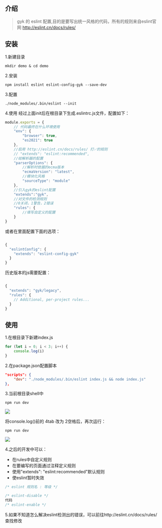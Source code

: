 ## 介绍

>  gyk 的 eslint 配置,目的是要写出统一风格的代码，所有的规则来自eslint官网 http://eslint.cn/docs/rules/


## 安装

1.新建目录
```shell
mkdir demo & cd demo
```

2.安装
```shell
npm install eslint eslint-config-gyk --save-dev
```

3.配置
```shell
./node_modules/.bin/eslint --init

```

4.使用
经过上面init后在根目录下生成.eslintrc.js文件，配置如下：
```javascript
module.exports = {
    // 代码最终在什么环境使用
    "env": {
        "browser": true,
        "es2021": true
    },
    //启用 http://eslint.cn/docs/rules/ 打✅的规则
    // "extends": "eslint:recommended",
    //给解析器的配置
    "parserOptions": {
        //解析时依据的ecma版本
        "ecmaVersion": "latest",
        //模块化风格
        "sourceType": "module"
    },
    //引入gyk的eslint配置
    "extends":"gyk",
    //对文件的检测规则
    //0关闭，1警告，2错误
    "rules": {
        //填写自定义的配置
    }
}

```

或者在里面配置下面的选项：

```javascript

{
  "eslintConfig": {
    "extends": "eslint-config-gyk"
  }
}

```
历史版本的js需要配置：
```javascript

{
  "extends": "gyk/legacy",
  "rules": {
    // Additional, per-project rules...
  }
}
```

## 使用

1.在根目录下新建index.js
```javascript
for (let i = 0; i < 3; i++) {
    console.log(i)
}
```


2.在package.json配置脚本

```json
"scripts": {
    "dev": "./node_modules/.bin/eslint index.js && node index.js"
},
```



3.当前根目录shell中

```shell
npm run dev
```
![](https://cdn.jsdelivr.net/gh/Apollo2light/apolloblogpicture/img/%E6%88%AA%E5%B1%8F2022-05-25%20%E4%B8%8B%E5%8D%8811.23.38.png)


将console.log()前的 4tab 改为 2空格后，再次运行：
```shell
npm run dev
```
![](https://cdn.jsdelivr.net/gh/Apollo2light/apolloblogpicture@master/img/%E6%88%AA%E5%B1%8F2022-05-25%20%E4%B8%8B%E5%8D%8811.25.35.png)


4.之后的开发中可以：
- 在rules中自定义规则
- 在要编写的页面通过注释定义规则
- 使用"extends": "eslint:recommended"默认规则
- 使eslint暂时失效

```javascript
/* eslint 规则名 : 等级 */

/* eslint-disable */
代码
/* eslint-enable */
```
5.如果不知道怎么解决eslint检测出的错误，可以前往http://eslint.cn/docs/rules/查找修改
